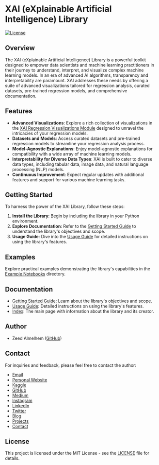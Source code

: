 # XAI (eXplainable Artificial Intelligence) Library

[![License](https://img.shields.io/badge/license-MIT-blue.svg)](https://opensource.org/licenses/MIT)

## Overview

The XAI (eXplainable Artificial Intelligence) Library is a powerful toolkit designed to empower data scientists and machine learning practitioners in their journey to understand, interpret, and visualize complex machine learning models. In an era of advanced AI algorithms, transparency and interpretability are paramount. XAI addresses these needs by offering a suite of advanced visualizations tailored for regression analysis, curated datasets, pre-trained regression models, and comprehensive documentation.

## Features

- **Advanced Visualizations**: Explore a rich collection of visualizations in the [XAI Regression Visualizations Module](xai/regression/visualizations/__init__.py) designed to unravel the intricacies of your regression models.
- **Datasets and Models**: Access curated datasets and pre-trained regression models to streamline your regression analysis process.
- **Model-Agnostic Explanations**: Enjoy model-agnostic explanations for compatibility with a wide array of machine learning models.
- **Interpretability for Diverse Data Types**: XAI is built to cater to diverse data types, including tabular data, image data, and natural language processing (NLP) models.
- **Continuous Improvement**: Expect regular updates with additional features and support for various machine learning tasks.

## Getting Started

To harness the power of the XAI Library, follow these steps:

1. **Install the Library**: Begin by including the library in your Python environment.
2. **Explore Documentation**: Refer to the [Getting Started Guide](https://github.com/Zeed-Almelhem/XAI/blob/main/docs/getting_started.md) to understand the library's objectives and scope.
3. **Usage Guide**: Dive into the [Usage Guide](https://github.com/Zeed-Almelhem/XAI/blob/main/docs/usage_guide.md) for detailed instructions on using the library's features.

## Examples

Explore practical examples demonstrating the library's capabilities in the [Example Notebooks](examples/) directory.

## Documentation

- [Getting Started Guide](https://github.com/Zeed-Almelhem/XAI/blob/main/docs/getting_started.md): Learn about the library's objectives and scope.
- [Usage Guide](https://github.com/Zeed-Almelhem/XAI/blob/main/docs/usage_guide.md): Detailed instructions on using the library's features.
- [Index](https://github.com/Zeed-Almelhem/XAI/blob/main/docs/index.md): The main page with information about the library and its creator.

## Author

- Zeed Almelhem ([GitHub](https://github.com/Zeed-Almelhem))

## Contact

For inquiries and feedback, please feel free to contact the author:

- [Email](z@zeed-almelhem.com)
- [Personal Website](https://www.zeed-almelhem.com/)
- [Kaggle](https://www.kaggle.com/zeeda1melhem)
- [GitHub](https://github.com/Zeed-Almelhem)
- [Medium](https://medium.com/@zeed.almelhem)
- [Instagram](https://www.instagram.com/zeed_almelhem/)
- [LinkedIn](https://www.linkedin.com/in/zeed-almelhem)
- [Twitter](https://twitter.com/Zeed_almelhem)
- [Blog](https://www.zeed-almelhem.com/blog)
- [Projects](https://www.zeed-almelhem.com/projects)
- [Contact](https://www.zeed-almelhem.com/contact)

## License

This project is licensed under the MIT License - see the [LICENSE](LICENSE) file for details.
